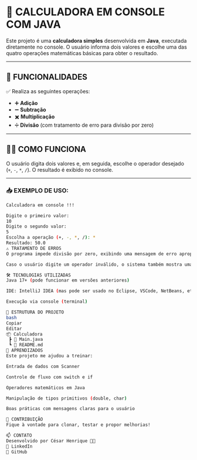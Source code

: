 # 🧮 CALCULADORA EM CONSOLE COM JAVA

Este projeto é uma **calculadora simples** desenvolvida em **Java**, executada diretamente no console. O usuário informa dois valores e escolhe uma das quatro operações matemáticas básicas para obter o resultado.

---

## 🚀 FUNCIONALIDADES

✅ Realiza as seguintes operações:

- ➕ **Adição**
- ➖ **Subtração**
- ✖️ **Multiplicação**
- ➗ **Divisão** (com tratamento de erro para divisão por zero)

---

## 🧑‍💻 COMO FUNCIONA

O usuário digita dois valores e, em seguida, escolhe o operador desejado (`+`, `-`, `*`, `/`). O resultado é exibido no console.

---

### 📥 EXEMPLO DE USO:

```bash
Calculadora em console !!!

Digite o primeiro valor:
10
Digite o segundo valor:
5
Escolha a operação (+, -, *, /): *
Resultado: 50.0
⚠️ TRATAMENTO DE ERROS
O programa impede divisão por zero, exibindo uma mensagem de erro apropriada.

Caso o usuário digite um operador inválido, o sistema também mostra uma mensagem de alerta e finaliza a execução.

🛠️ TECNOLOGIAS UTILIZADAS
Java 17+ (pode funcionar em versões anteriores)

IDE: IntelliJ IDEA (mas pode ser usado no Eclipse, VSCode, NetBeans, etc.)

Execução via console (terminal)

📂 ESTRUTURA DO PROJETO
bash
Copiar
Editar
📦 Calculadora
 ┣ 📜 Main.java
 ┗ 📜 README.md
📌 APRENDIZADOS
Este projeto me ajudou a treinar:

Entrada de dados com Scanner

Controle de fluxo com switch e if

Operadores matemáticos em Java

Manipulação de tipos primitivos (double, char)

Boas práticas com mensagens claras para o usuário

🤝 CONTRIBUIÇÃO
Fique à vontade para clonar, testar e propor melhorias!

📫 CONTATO
Desenvolvido por César Henrique 🧑‍💻
🔗 LinkedIn
🔗 GitHub
